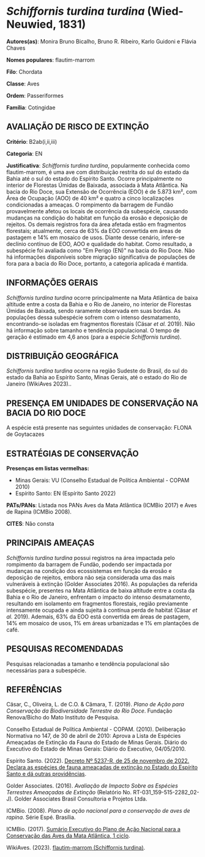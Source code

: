 # *Schiffornis turdina turdina* (Wied-Neuwied, 1831)

**Autores(as)**: Monira Bruno Bicalho, Bruno R. Ribeiro, Karlo Guidoni e Flávia Chaves

**Nomes populares**: flautim-marrom

**Filo**: Chordata

**Classe**: Aves

**Ordem**: Passeriformes

**Família**: Cotingidae

## AVALIAÇÃO DE RISCO DE EXTINÇÃO

**Critério**: B2ab(i,ii,iii)

**Categoria**: EN

**Justificativa**: *Schiffornis turdina turdina*, popularmente conhecida como flautim-marrom, é uma ave com distribuição restrita do sul do estado da Bahia até o sul do estado do Espírito Santo. Ocorre principalmente no interior de Florestas Úmidas de Baixada, associada à Mata Atlântica. Na bacia do Rio Doce, sua Extensão de Ocorrência (EOO) é de 5.873 km², com Área de Ocupação (AOO) de 40 km² e quatro a cinco localizações condicionadas a ameaças. O rompimento da barragem de Fundão provavelmente afetou os locais de ocorrência da subespécie, causando mudanças na condição do habitat em função da erosão e deposição de rejeitos. Os demais registros fora da área afetada estão em fragmentos florestais; atualmente, cerca de 63% da EOO convertida em áreas de pastagem e 14% em mosaico de usos. Diante desse cenário, infere-se declínio contínuo de EOO, AOO e qualidade do habitat. Como resultado, a subespécie foi avaliada como "Em Perigo (EN)" na bacia do Rio
Doce. Não há informações disponíveis sobre migração significativa de populações de fora para a bacia do Rio Doce, portanto, a categoria aplicada é mantida.

## INFORMAÇÕES GERAIS

*Schiffornis turdina turdina* ocorre principalmente na Mata Atlântica de baixa altitude entre a costa da Bahia e o Rio de Janeiro, no interior de Florestas Úmidas de Baixada, sendo raramente observada em suas bordas.  As populações dessa subespécie sofrem com o intenso desmatamento, encontrando-se isoladas em fragmentos florestais (Cäsar *et al.* 2019).  Não há informação sobre tamanho e tendência populacional. O tempo de geração é estimado em 4,6 anos (para a espécie *Schiffornis turdina*).

## DISTRIBUIÇÃO GEOGRÁFICA

*Schiffornis turdina turdina* ocorre na região Sudeste do Brasil, do sul do estado da Bahia ao Espírito Santo, Minas Gerais, até o estado do Rio de Janeiro (WikiAves 2023)..

## PRESENÇA EM UNIDADES DE CONSERVAÇÃO NA BACIA DO RIO DOCE

A espécie está presente nas seguintes unidades de conservação: FLONA de Goytacazes

## ESTRATÉGIAS DE CONSERVAÇÃO

**Presenças em listas vermelhas:**

-   Minas Gerais: VU (Conselho Estadual de Política Ambiental - COPAM
    2010)
-   Espírito Santo: EN (Espírito Santo 2022)

**PATs/PANs**: Listada nos PANs Aves da Mata Atlântica (ICMBio 2017) e Aves de Rapina (ICMBio 2008).

**CITES**: Não consta

## PRINCIPAIS AMEAÇAS

*Schiffornis turdina turdina* possui registros na área impactada pelo rompimento da barragem de Fundão, podendo ser impactada por mudanças na condição dos ecossistemas em função da erosão e deposição de rejeitos, embora não seja considerada uma das mais vulneráveis à extinção (Golder Associates 2016). As populações da referida subespécie, presentes na Mata Atlântica de baixa altitude entre a costa da Bahia e o Rio de Janeiro, enfrentam o impacto do intenso desmatamento, resultando em isolamento em fragmentos florestais, região previamente intensamente ocupada e ainda sujeita à contínua perda de habitat (Cäsar *et al.* 2019). Ademais, 63% da EOO está convertida em áreas de pastagem, 14% em mosaico de usos, 1% em áreas urbanizadas e 1% em plantações de café.

## PESQUISAS RECOMENDADAS

Pesquisas relacionadas a tamanho e tendência populacional são necessárias para a subespécie.

## REFERÊNCIAS

Cäsar, C., Oliveira, L. de C.O. & Câmara, T. (2019). *Plano de Ação para Conservação da Biodiversidade Terrestre do Rio Doce*. Fundação Renova/Bicho do Mato Instituto de Pesquisa.

Conselho Estadual de Política Ambiental - COPAM. (2010). Deliberação Normativa no 147, de 30 de abril de 2010: Aprova a Lista de Espécies Ameaçadas de Extinção da Fauna do Estado de Minas Gerais. Diário do Executivo do Estado de Minas Gerais: Diário do Executivo, 04/05/2010.

Espírito Santo. (2022). [Decreto Nº 5237-R, de 25 de novembro de 2022.  Declara as espécies de fauna ameaçadas de extinção no Estado do Espírito Santo e dá outras providências](https://iema.es.gov.br/Media/iema/FAUNA/Decreto%205237-R_2022_25-Nov%20-%20Fauna%20(s-peixes)%20-%20Lista%20de%20Esp%C3%A9cies%20Amea%C3%A7adas%20de%20Extin%C3%A7%C3%A3o.pdf).

Golder Associates. (2016). *Avaliação de Impacto Sobre as Espécies Terrestres Ameaçadas de Extinção* (Relatório No.  RT-031_159-515-2282_02-J). Golder Associates Brasil Consultoria e Projetos Ltda.

ICMBio. (2008). *Plano de ação nacional para a conservação de aves de rapina*. Série Espé. Brasília.

ICMBio. (2017). [Sumário Executivo do Plano de Ação Nacional para a Conservação das Aves da Mata Atlântica, 1 ciclo](https://www.gov.br/icmbio/pt-br/assuntos/biodiversidade/pan/pan-aves-da-mata-atlantica).

WikiAves. (2023). [flautim-marrom (Schiffornis turdina)](https://www.wikiaves.com.br/wiki/flautim-marrom).
